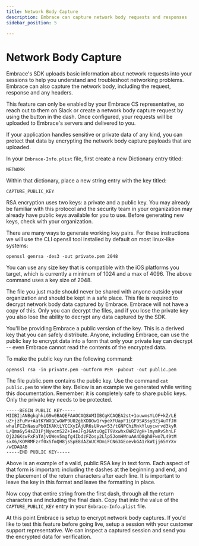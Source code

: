 ```yaml
---
title: Network Body Capture
description: Embrace can capture network body requests and responses
sidebar_position: 5

---
```

# Network Body Capture

Embrace's SDK uploads basic information about network requests into your sessions to help you understand and troubleshoot networking problems. Embrace can also capture the network body, including the request, response and any headers. 

This feature can only be enabled by your Embrace CS representative, so reach out to them on Slack or create a network body capture request by using the button in the dash. Once configured, your requests will be uploaded to Embrace's servers and delivered to you.

If your application handles sensitive or private data of any kind, you can protect that data by encrypting the network body capture payloads that are uploaded. 

In your `Embrace-Info.plist` file, first create a new Dictionary entry titled:

```
NETWORK
```

Within that dictionary, place a new string entry with the key titled:

```
CAPTURE_PUBLIC_KEY
```

RSA encryption uses two keys: a private and a public key. You may already be familiar with this protocol and the security team in your organization may already have public keys available for you to use. Before generating new keys, check with your organization.  

There are many ways to generate working key pairs. For these instructions we will use the CLI opensll tool installed by default on most linux-like systems:

```shell-session
openssl genrsa -des3 -out private.pem 2048
```

You can use any size key that is compatible with the iOS platforms you target, which is currently a minimum of 1024 and a max of 4096. The above command uses a key size of 2048.

The file you just made should never be shared with anyone outside your organization and should be kept in a safe place. This file is required to decrypt network body data captured by Embrace. Embrace will not have a copy of this. Only you can decrypt the files, and if you lose the private key you also lose the ability to decrypt any data captured by the SDK.

You'll be providing Embrace a public version of the key. This is a derived key that you can safely distribute. Anyone, including Embrace, can use the public key to encrypt data into a form that only your private key can decrypt -- even Embrace cannot read the contents of the encrypted data.

To make the public key run the following command:

```shell-session
openssl rsa -in private.pem -outform PEM -pubout -out public.pem
```

The file public.pem contains the public key. Use the command `cat public.pem` to view the key. Below is an example we generated while writing this documentation. Remember: it is completely safe to share public keys. Only the private key needs to be protected.

```
-----BEGIN PUBLIC KEY-----
MIIBIjANBgkqhkiG9w0BAQEFAAOCAQ8AMIIBCgKCAQEA2st+1ouwmsYLOF+kZ/LE
uZ+jzFuMv+AatKYWXQCwOWP9U02gbXDDOw1rvpeXFUapF1iGF9SASsyBZj4uTfJH
whalFCZnNasuPbOIKAKtLYCCXyIAjUR6sUAvw+53/tGNPChiMnkYluycwrvd3kyR
L/Qma6y54sZOiPjNywcmS2Z+IeeJFgJGAtuOgIT9VxwhxGWRIVgH+lmymRvShnLF
Oj2JGKswFxFaTAjvOWev5mgfg4IbdzFZosy2Llp5JomHWnuAA4D8gh0Fwn7L49tM
sxX6/KOMRMFzrf0xSfmQH8jsSpE8dAZnUCRDmiFCN63GEoevbGA1rkWIjj65YYXv
/wIDAQAB
-----END PUBLIC KEY-----
```

Above is an example of a valid, public RSA key in text form. Each aspect of that form is important: including the dashes at the beginning and end, and the placement of the return characters after each line. It is important to leave the key in this format and leave the formatting in place.

Now copy that entire string from the first dash, through all the return characters and including the final dash. Copy that into the value of the `CAPTURE_PUBLIC_KEY` entry in your `Embrace-Info.plist` file.

At this point Embrace is setup to encrypt network body captures. If you'd like to test this feature before going live, setup a session with your customer support representative. We can inspect a captured session and send you the encrypted data for verification.
